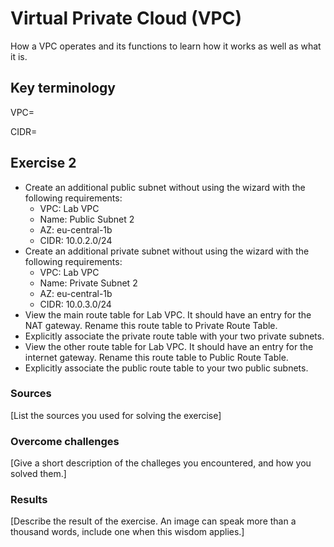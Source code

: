 # Virtual Private Cloud (VPC)
How a VPC operates and its functions to learn how it works as well as what it is.

## Key terminology
VPC= 

CIDR= 

## Exercise 2
- Create an additional public subnet without using the wizard with the following requirements:
    - VPC: Lab VPC
    - Name: Public Subnet 2
    - AZ: eu-central-1b
    - CIDR: 10.0.2.0/24
- Create an additional private subnet without using the wizard with the following requirements:
    - VPC: Lab VPC
    - Name: Private Subnet 2
    - AZ: eu-central-1b
    - CIDR: 10.0.3.0/24
- View the main route table for Lab VPC. It should have an entry for the NAT gateway. Rename this route table to Private Route Table.
- Explicitly associate the private route table with your two private subnets.
- View the other route table for Lab VPC. It should have an entry for the internet gateway. Rename this route table to Public Route Table.
- Explicitly associate the public route table to your two public subnets.

### Sources
[List the sources you used for solving the exercise]

### Overcome challenges
[Give a short description of the challeges you encountered, and how you solved them.]

### Results
[Describe the result of the exercise. An image can speak more than a thousand words, include one when this wisdom applies.]
